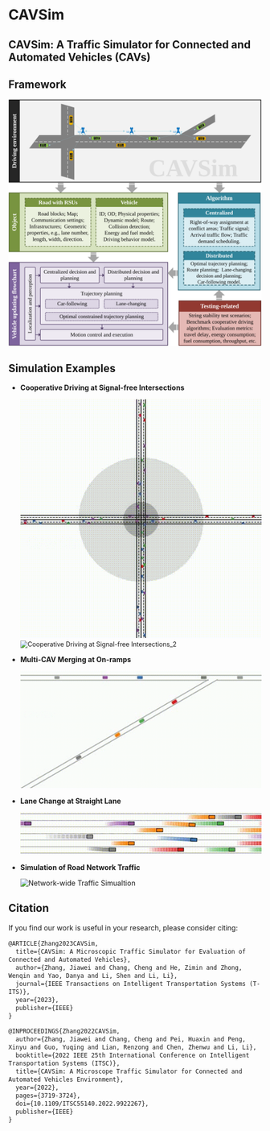 # CAVSim

CAVSim: A Traffic Simulator for Connected and Automated Vehicles (CAVs)
---


## Framework

  <img src="Visualization\CAVSim Framework.svg" alt="The overall framework of CAVSim." style="zoom:100%;" />


## Simulation Examples

+ **Cooperative Driving at Signal-free Intersections**

  <img src="Visualization\Cooperative Driving at Signal-free Intersections_1.gif" alt="Cooperative Driving at Signal-free Intersections_1" style="zoom:80%;" />

  
  <img src="Visualization\Cooperative Driving at Signal-free Intersections_2.gif" alt="Cooperative Driving at Signal-free Intersections_2" style="zoom:90%;" />

  

+ **Multi-CAV Merging at On-ramps**

  <img src="Visualization\Multi-CAV Merging at On-ramps.gif" alt="Multi-CAV Merging at On-ramps" style="zoom:80%;" />

  

  

+ **Lane Change at Straight Lane**

  <img src="Visualization\Straight Lane.gif" alt="Straight Lane" style="zoom:90%;" />

  

+ **Simulation of Road Network Traffic**

  <img src="Visualization\Network-wide Traffic Simualtion.gif" alt="Network-wide Traffic Simualtion" style="zoom:100%;" />

  
## Citation
If you find our work is useful in your research, please consider citing:
```
@ARTICLE{Zhang2023CAVSim,
  title={CAVSim: A Microscopic Traffic Simulator for Evaluation of Connected and Automated Vehicles},
  author={Zhang, Jiawei and Chang, Cheng and He, Zimin and Zhong, Wenqin and Yao, Danya and Li, Shen and Li, Li},
  journal={IEEE Transactions on Intelligent Transportation Systems (T-ITS)},
  year={2023},
  publisher={IEEE}
}
```
```
@INPROCEEDINGS{Zhang2022CAVSim,
  author={Zhang, Jiawei and Chang, Cheng and Pei, Huaxin and Peng, Xinyu and Guo, Yuqing and Lian, Renzong and Chen, Zhenwu and Li, Li},
  booktitle={2022 IEEE 25th International Conference on Intelligent Transportation Systems (ITSC)}, 
  title={CAVSim: A Microscope Traffic Simulator for Connected and Automated Vehicles Environment}, 
  year={2022},
  pages={3719-3724},
  doi={10.1109/ITSC55140.2022.9922267},
  publisher={IEEE}
}
```
